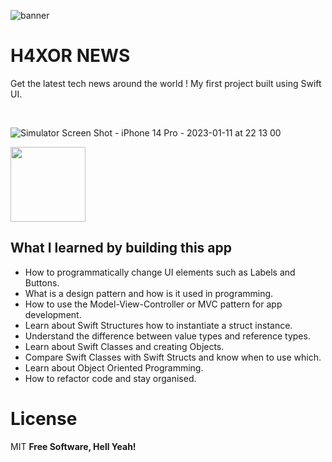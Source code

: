 
![banner](https://user-images.githubusercontent.com/55702254/211896485-b7155727-eb5f-4879-a482-8a20d48416e8.png)



#  H4XOR NEWS

Get the latest tech news around the world !
My first project built using Swift UI.



<br>

![Simulator Screen Shot - iPhone 14 Pro - 2023-01-11 at 22 13 00]()


<img src="https://user-images.githubusercontent.com/55702254/211896910-9fda852a-40d4-4e09-a7da-8eefbc6727c4.png" width="120">



<br>

## What I learned by building this app

* How to programmatically change UI elements such as Labels and Buttons.
* What is a design pattern and how is it used in programming.
* How to use the Model-View-Controller or MVC pattern for app development.
* Learn about Swift Structures how to instantiate a struct instance.
* Understand the difference between value types and reference types. 
* Learn about Swift Classes and creating Objects.
* Compare Swift Classes with Swift Structs and know when to use which.
* Learn about Object Oriented Programming.
* How to refactor code and stay organised.


# License

MIT
**Free Software, Hell Yeah!**
